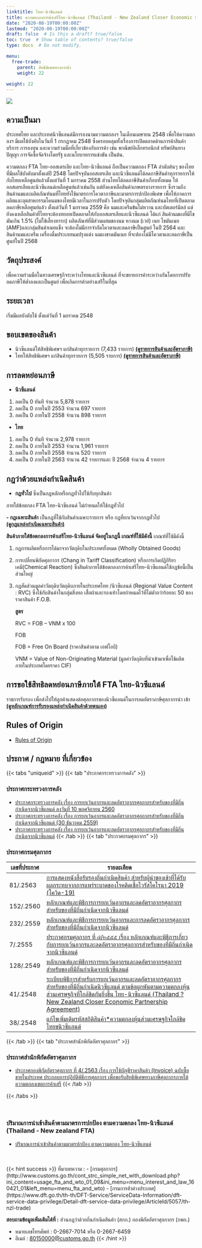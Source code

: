 ```yaml
---
linktitle: ไทย-นิวซีแลนด์
title: ความตกลงการค้าเสรีไทย-นิวซีแลนด์ (Thailand - New Zealand Closer Economic Partnership - TNZCEP)
date: "2020-08-19T00:00:00Z"
lastmod: "2020-08-19T00:00:00Z"
draft: false  # Is this a draft? true/false
toc: true  # Show table of contents? true/false
type: docs  # Do not modify.

menu:
  free-trade:
    parent: สิทธิพิเศษทางการค้า
    weight: 22
        
weight: 22
---
```


![](../img/thai-new-zealand.png)

## ความเป็นมา

ประเทศไทย และประเทศนิวซีแลนด์มีการลงนามความตกลงฯ ในเดือนเมษายน 2548 เพื่อให้ความตกลงฯ มีผลใช้บังคับในวันที่ 1 กรกฎาคม 2548 ซึ่งครอบคลุมทั้งเรื่องการเปิดตลาดด้านการค้าสินค้า บริการ การลงทุน และความร่วมมือที่เกี่ยวข้องกับการค้า เช่น พาณิชย์อิเล็กทรอนิกส์ ทรัพย์สินทางปัญญา การจัดซื้อจัดจ้างโดยรัฐ และนโยบายการแข่งขัน เป็นต้น.  

ความตกลง FTA ไทย-ออสเตรเลีย และไทย-นิวซีแลนด์ ถือเป็นความตกลง FTA ลำดับต้นๆ ของไทยที่มีผลใช้บังคับมาตั้งแต่ปี 2548 โดยปัจจุบันออสเตรเลีย และนิวซีแลนด์ได้ลดภาษีสินค้าทุกรายการให้กับไทยเหลือศูนย์แล้วตั้งแต่วันที่ 1 มกราคม 2558 ส่วนไทยได้ลดภาษีสินค้าเกือบทั้งหมด ให้ออสเตรเลียและนิวซีแลนด์เหลือศูนย์แล้วเช่นกัน แต่ยังคงเหลือสินค้าเกษตรบางรายการ ซึ่งรวมถึงสินค้านมและผลิตภัณฑ์นมที่ไทยยังใช้มาตรการโควตาภาษีและมาตรการปกป้องพิเศษ เพื่อให้ภาคการผลิตและอุตสาหกรรมโคนมของไทยมีเวลาในการปรับตัว โดยปัจจุบันกลุ่มผลิตภัณฑ์นมไทยที่เปิดตลาดลดภาษีเหลือศูนย์แล้ว ตั้งแต่วันที่ 1 มกราคม 2559 คือ นมและครีมข้นไม่หวาน และบัตเตอร์มิลล์ แต่ยังคงเหลือสินค้าที่ไทยจะต้องทยอยเปิดตลาดให้กับออสเตรเลียและนิวซีแลนด์ ได้แก่ สินค้านมผงที่มีไขมันเกิน 1.5% (ไม่ใช้เลี้ยงทารก) ผลิตภัณฑ์ที่มีส่วนผสมของนม หางนม (เวย์) เนย ไขมันเนย (AMF)และกลุ่มสินค้าเนยแข็ง จะต้องไม่มีการจำกัดโควตาและลดภาษีเป็นศูนย์ ในปี 2564 และสินค้านมและครีม เครื่องดื่มประเภทนมปรุงแต่ง นมผงขาดมันเนย ที่จะต้องไม่มีโควตาและลดภาษีเป็นศูนย์ในปี 2568



## วัตถุประสงค์

เพื่อความร่วมมือในทางเศรษฐกิจระหว่างไทยและนิวซีแลนด์ ที่จะขยายการค้าระหว่างกันโดยการปรับลดภาษีให้ต่ำลงและเป็นศูนย์ เพื่อเกิดการค้าอย่างเสรีในที่สุด

## ระยะเวลา

เริ่มมีผลบังคับใช้ ตั้งแต่วันที่ 1 มกราคม 2548

## ขอบเขตของสินค้า

- นิวซีแลนด์ให้สิทธิพิเศษฯ แก่สินค้าทุกรายการ (7,433 รายการ)  [**(ดูรายการสินค้าและอัตราภาษี)**](https://www.dft.go.th/Portals/0/%E0%B8%9A%E0%B8%A3%E0%B8%B4%E0%B8%81%E0%B8%B2%E0%B8%A3%E0%B8%88%E0%B8%B2%E0%B8%81%E0%B8%81%E0%B8%A3%E0%B8%A1/%E0%B8%9A%E0%B8%A3%E0%B8%B4%E0%B8%81%E0%B8%B2%E0%B8%A3%E0%B8%82%E0%B9%89%E0%B8%AD%E0%B8%A1%E0%B8%B9%E0%B8%A5%20Infomation/%E0%B8%AA%E0%B8%B4%E0%B8%97%E0%B8%98%E0%B8%B4%E0%B8%9B%E0%B8%A3%E0%B8%B0%E0%B9%82%E0%B8%A2%E0%B8%8A%E0%B8%99%E0%B9%8C%E0%B8%97%E0%B8%B2%E0%B8%87%E0%B8%81%E0%B8%B2%E0%B8%A3%E0%B8%84%E0%B9%89%E0%B8%B2/%E0%B9%80%E0%B8%82%E0%B8%95%E0%B8%81%E0%B8%B2%E0%B8%A3%E0%B8%84%E0%B9%89%E0%B8%B2%E0%B9%80%E0%B8%AA%E0%B8%A3%E0%B8%B5%20%20%E0%B9%84%E0%B8%97%E0%B8%A2%20-%20%E0%B8%99%E0%B8%B4%E0%B8%A7%E0%B8%8B%E0%B8%B5%E0%B9%81%E0%B8%A5%E0%B8%99%E0%B8%94%E0%B9%8C/1-Annex1_2NZTariffSchedule.pdf)  
-  ไทยให้สิทธิพิเศษฯ แก่สินค้าทุกรายการ (5,505 รายการ)  [**(ดูรายการสินค้าและอัตราภาษี)**](https://www.dft.go.th/Portals/0/%E0%B8%9A%E0%B8%A3%E0%B8%B4%E0%B8%81%E0%B8%B2%E0%B8%A3%E0%B8%88%E0%B8%B2%E0%B8%81%E0%B8%81%E0%B8%A3%E0%B8%A1/%E0%B8%9A%E0%B8%A3%E0%B8%B4%E0%B8%81%E0%B8%B2%E0%B8%A3%E0%B8%82%E0%B9%89%E0%B8%AD%E0%B8%A1%E0%B8%B9%E0%B8%A5%20Infomation/%E0%B8%AA%E0%B8%B4%E0%B8%97%E0%B8%98%E0%B8%B4%E0%B8%9B%E0%B8%A3%E0%B8%B0%E0%B9%82%E0%B8%A2%E0%B8%8A%E0%B8%99%E0%B9%8C%E0%B8%97%E0%B8%B2%E0%B8%87%E0%B8%81%E0%B8%B2%E0%B8%A3%E0%B8%84%E0%B9%89%E0%B8%B2/%E0%B9%80%E0%B8%82%E0%B8%95%E0%B8%81%E0%B8%B2%E0%B8%A3%E0%B8%84%E0%B9%89%E0%B8%B2%E0%B9%80%E0%B8%AA%E0%B8%A3%E0%B8%B5%20%20%E0%B9%84%E0%B8%97%E0%B8%A2%20-%20%E0%B8%99%E0%B8%B4%E0%B8%A7%E0%B8%8B%E0%B8%B5%E0%B9%81%E0%B8%A5%E0%B8%99%E0%B8%94%E0%B9%8C/2-nnex1_1ThTariffSchedule.pdf)


## **การลดหย่อนภาษี**

- **นิวซีแลนด์**

1.  ลดเป็น 0 ทันที จำนวน 5,878 รายการ
2.  ลดเป็น 0 ภายในปี 2553 จำนวน 697 รายการ
3.  ลดเป็น 0 ภายในปี 2558 จำนวน 898 รายการ

- **ไทย**

1.  ลดเป็น 0 ทันที จำนวน 2,978 รายการ
2.  ลดเป็น 0 ภายในปี 2553 จำนวน 1,961 รายการ
3.  ลดเป็น 0 ภายในปี 2558 จำนวน 520 รายการ
4.  ลดเป็น 0 ภายในปี 2563 จำนวน 42 รายการและ ปี 2568 จำนวน 4 รายการ

## กฎว่าด้วยแหล่งกำเนิดสินค้า

-  **กฎทั่วไป**  ซึ่งเป็นกฎหลักหรือกฎทั่วไปใช้กับทุกสินค้า

ภายใต้ข้อตกลง FTA ไทย-นิวซีแลนด์ ไม่กำหนดให้ใช้กฎทั่วไป

**- กฎเฉพาะสินค้า** เป็นกฎที่ใช้กับสินค้าเฉพาะรายการ หรือ กฎที่ยกเว้นจากกฎทั่วไป  
**[(ดูกฎแหล่งกำเนิดเฉพาะสินค้า)](https://www.dft.go.th/Portals/0/%E0%B8%9A%E0%B8%A3%E0%B8%B4%E0%B8%81%E0%B8%B2%E0%B8%A3%E0%B8%88%E0%B8%B2%E0%B8%81%E0%B8%81%E0%B8%A3%E0%B8%A1/%E0%B8%9A%E0%B8%A3%E0%B8%B4%E0%B8%81%E0%B8%B2%E0%B8%A3%E0%B8%82%E0%B9%89%E0%B8%AD%E0%B8%A1%E0%B8%B9%E0%B8%A5%20Infomation/%E0%B8%AA%E0%B8%B4%E0%B8%97%E0%B8%98%E0%B8%B4%E0%B8%9B%E0%B8%A3%E0%B8%B0%E0%B9%82%E0%B8%A2%E0%B8%8A%E0%B8%99%E0%B9%8C%E0%B8%97%E0%B8%B2%E0%B8%87%E0%B8%81%E0%B8%B2%E0%B8%A3%E0%B8%84%E0%B9%89%E0%B8%B2/%E0%B9%80%E0%B8%82%E0%B8%95%E0%B8%81%E0%B8%B2%E0%B8%A3%E0%B8%84%E0%B9%89%E0%B8%B2%E0%B9%80%E0%B8%AA%E0%B8%A3%E0%B8%B5%20%20%E0%B9%84%E0%B8%97%E0%B8%A2%20-%20%E0%B8%99%E0%B8%B4%E0%B8%A7%E0%B8%8B%E0%B8%B5%E0%B9%81%E0%B8%A5%E0%B8%99%E0%B8%94%E0%B9%8C/3-Annex2_RulesofOriginNZ.pdf)**

**สินค้าภายใต้ข้อตกลงการค้าเสรีไทย-นิวซีแลนด์ จัดอยู่ในกฎนี้ เกณฑ์ที่ใช้มีดังนี้** เกณฑ์ที่ใช้มีดังนี้

1.  กฎการผลิตหรือการได้มาจากวัตถุดิบในประเทศทั้งหมด (Wholly Obtained Goods)
2.  การเปลี่ยนพิกัดศุลกากร (Chang in Tariff Classification) หรือการเกิดปฏิกิริยาเคมี(Chemical Reaction) ซึ่งสินค้าภายใต้ข้อตกลงการค้าเสรีไทย-นิวซีแลนด์ใช้กฎข้อนี้เป็นส่วนใหญ่
3.  กฎสัดส่วนมูลค่าวัตถุดิบวัตถุดิบภายในประเทศไทย /นิวซีแลนด์ (Regional Value Content : RVC) ซึ่งใช้กับสินค้าในกลุ่มสิ่งทอ เสื้อผ้าและรองเท้าโดยกำหนดไว้ที่ไม่ต่ำกว่าร้อยละ 50 ของราคาสินค้า F.O.B.
    
    **สูตร**
    
    RVC    = FOB – VNM x 100
    
	FOB
    
    FOB  = Free On Board (ราคาสินค้าตาม เอฟโอบี)
    
    VNM    = Value of Non-Originating Material (มูลค่าวัตถุดิบที่นำเข้ามาเพื่อใช้ผลิตภายในประเทศโดยราคา CIF)
    

## การขอใช้สิทธิลดหย่อนภาษีภายใต้ FTA ไทย-นิวซีแลนด์

ราชการรับรอง เพื่อส่งไปให้ลูกค้าแสดงต่อศุลกากรของนิวซีแลนด์ในการลดอัตราภาษีศุลกากรนำ เข้า  [**(ดูหลักเกณฑ์การรับรองแหล่งกำเนิดสินค้าด้วยตนเอง)**](https://www.dft.go.th/Portals/0/%E0%B8%9A%E0%B8%A3%E0%B8%B4%E0%B8%81%E0%B8%B2%E0%B8%A3%E0%B8%88%E0%B8%B2%E0%B8%81%E0%B8%81%E0%B8%A3%E0%B8%A1/%E0%B8%9A%E0%B8%A3%E0%B8%B4%E0%B8%81%E0%B8%B2%E0%B8%A3%E0%B8%82%E0%B9%89%E0%B8%AD%E0%B8%A1%E0%B8%B9%E0%B8%A5%20Infomation/%E0%B8%AA%E0%B8%B4%E0%B8%97%E0%B8%98%E0%B8%B4%E0%B8%9B%E0%B8%A3%E0%B8%B0%E0%B9%82%E0%B8%A2%E0%B8%8A%E0%B8%99%E0%B9%8C%E0%B8%97%E0%B8%B2%E0%B8%87%E0%B8%81%E0%B8%B2%E0%B8%A3%E0%B8%84%E0%B9%89%E0%B8%B2/%E0%B9%80%E0%B8%82%E0%B8%95%E0%B8%81%E0%B8%B2%E0%B8%A3%E0%B8%84%E0%B9%89%E0%B8%B2%E0%B9%80%E0%B8%AA%E0%B8%A3%E0%B8%B5%20%20%E0%B9%84%E0%B8%97%E0%B8%A2%20-%20%E0%B8%99%E0%B8%B4%E0%B8%A7%E0%B8%8B%E0%B8%B5%E0%B9%81%E0%B8%A5%E0%B8%99%E0%B8%94%E0%B9%8C/4-%E0%B8%AB%E0%B8%A5%E0%B8%B1%E0%B8%81%E0%B9%80%E0%B8%81%E0%B8%93%E0%B8%91%E0%B9%8C%E0%B8%81%E0%B8%B2%E0%B8%A3%E0%B8%A3%E0%B8%B1%E0%B8%9A%E0%B8%A3%E0%B8%AD%E0%B8%87%E0%B9%81%E0%B8%AB%E0%B8%A5%E0%B9%88%E0%B8%87%E0%B8%81%E0%B8%B3%E0%B9%80%E0%B8%99%E0%B8%B4%E0%B8%94%E0%B8%AA%E0%B8%B4%E0%B8%99%E0%B8%84%E0%B9%89%E0%B8%B2%E0%B8%94%E0%B9%89%E0%B8%A7%E0%B8%A2%E0%B8%95%E0%B8%99%E0%B9%80%E0%B8%AD%E0%B8%87.pdf)


## Rules of Origin

-   [Rules of Origin](http://www.customs.go.th/cont_strc_download.php?lang=th&current_id=142231324147505f4c464b4d464b4b)

## ประกาศ / กฎหมาย ที่เกี่ยวข้อง

{{< tabs "uniqueid" >}}
{{< tab "ประกาศกระทรวงการคลัง" >}} 

### ประกาศกระทรวงการคลัง

-   [ประกาศกระทรวงการคลัง เรื่อง การยกเว้นอากรและลดอัตราอากรศุลกากรสำหรับของที่มีถิ่นกำเนิดจากนิวซีแลนด์ ลงวันที่ 10 พฤศจิกายน 2560](http://www.customs.go.th/cont_strc_download.php?lang=th&current_id=14223132414c505e4f464a4f464b4c)
-   [ประกาศกระทรวงการคลัง เรื่อง การยกเว้นอากรและลดอัตราอากรศุลกากรสำหรับของที่มีถิ่นกำเนิดจากนิวซีแลนด์ (30 ธันวาคม 2559)](http://www.customs.go.th/cont_strc_download.php?lang=th&current_id=142231324149505f46464b4a464b46)
-   [ประกาศกระทรวงการคลัง เรื่อง การยกเว้นอากรและลดอัตราอากรศุลกากรสำหรับของที่มีถิ่นกำเนิดจากนิวซีแลนด์](http://www.customs.go.th/cont_strc_download.php?lang=th&current_id=142231324147505f49464b4b464b4d)
{{< /tab >}}
{{< tab "ประกาศกรมศุลกากร" >}}

### ประกาศกรมศุลกากร

| เลขที่ประกาศ | รายละเอียด                                                                                                                                                                                                                                                                                                                                         |
|--------------|----------------------------------------------------------------------------------------------------------------------------------------------------------------------------------------------------------------------------------------------------------------------------------------------------------------------------------------------------|
| 81/.2563      | [การแสดงหนังสือรับรองถิ่นกำเนิดสินค้า สำหรับผู้นำของเข้าที่ได้รับผลกระทบจากการแพร่ระบาดของโรคติดเชื้อไวรัสโคโรนา 2019 (โควิด-19)](http://www.customs.go.th/cont_strc_download_with_docno_date.php?lang=th&current_id=14232832414a505f4a464b47464a4f)                                                                                               |
| 152/.2560     | [หลักเกณฑ์และพิธีการการยกเว้นอากรและลดอัตราอากรศุลกากรสำหรับของที่มีถิ่นกำเนิดจากนิวซีแลนด์](http://www.customs.go.th/cont_strc_download_with_docno_date.php?lang=th&current_id=14223132414b505f4b464b48464b4b)                                                                                                                                    |
| 232/.2559     | [หลักเกณฑ์และพิธีการการยกเว้นอากรและการลดอัตราอากรศุลกากรสำหรับของที่มีถิ่นกำเนิดจากนิวซีแลนด์](http://www.customs.go.th/cont_strc_download_with_docno_date.php?lang=th&current_id=142231324149505f49464b46464b4b)                                                                                                                                 |
| 7/.2555       | [ประกาศกรมศุลกากร ที่ ๗/๒๕๕๕ เรื่อง หลักเกณฑ์และพิธีการเกี่ยวกับการยกเว้นอากรและลดอัตราอากรศุลกากรสำหรับของที่มีถิ่นกำเนิดจากนิวซีแลนด์](http://www.customs.go.th/cont_strc_download_with_docno_date.php?lang=th&current_id=14232932404e505f46464b47)                                                                                              |
| 128/.2549     | [หลักเกณฑ์และพิธีการการยกเว้นอากรและลดอัตราอากรศุลกากรสำหรับของที่มีถิ่นกำเนิดจากนิวซีแลนด์](http://www.customs.go.th/cont_strc_download_with_docno_date.php?lang=th&current_id=14232a324147505f4a464b47)                                                                                                                                          |
| 41/.2548      | [ระเบียบพิธีการสำหรับการยกเว้นอากรและลดอัตราอากรศุลกากรสำหรับของที่มีถิ่นกำเนิดนิวซีแลนด์ ตามข้อผูกพันตามความตกลงหุ้นส่วนเศรษฐกิจที่ใกล้ชิดกันยิ่งขึ้น ไทย-นิวซีแลนด์ (Thailand ? New Zealand Closer Economic Partnership Agreement)](http://www.customs.go.th/cont_strc_download_with_docno_date.php?lang=th&current_id=14232a32404f505f4b464b47) |
| 38/.2548      | [แก้ไขเพิ่มเติมรหัสสถิติสินค้า*ความตกลงหุ้นส่วนเศรษฐกิจใกล้ชิดไทยขนิวซีแลนด์](http://www.customs.go.th/cont_strc_download_with_docno_date.php?lang=th&current_id=14232a32404f505f4b464a4e)                                                                                                                                                         |

{{< /tab >}}
{{< tab "ประกาศสำนักพิกัดอัตราศุลกากร" >}}

### ประกาศสำนักพิกัดอัตราศุลกากร

-   [ประกาศกองพิกัดอัตราศุลกากร ที่ 4/.2563 เรื่อง การใช้บัญชีราคาสินค้า (Invoice) ฉบับซื้อขายในประเทศ ประกอบการปฏิบัติพิธีการศุลกากร เพื่อขอรับสิทธิพิเศษทางภาษีศุลกากรภายใต้ความตกลงเขตการค้าเสรี](http://www.customs.go.th/cont_strc_download.php?lang=th&current_id=14232832414b505e4e464b49464a4e)
{{< /tab >}}

{{< /tabs >}}

<br>

### ปริมาณการนำเข้าสินค้าตามมาตรการปกป้อง ตามความตกลง ไทย-นิวซีแลนด์ (Thailand - New zealand FTA)

-   [ปริมาณการนำเข้าสินค้าตามมาตรปกป้อง ตามความตกลง ไทย-นิวซีแลนด์](http://www.customs.go.th/cont_strc_download.php?lang=th&current_id=142231324147505f4c464b48464a4f)

<br>
<br>
{{< hint success >}}
ที่มาบทความ : - [กรมศุลกากร](http://www.customs.go.th/cont_strc_simple_net_with_download.php?ini_content=usage_fta_and_wto_01_09&ini_menu=menu_interest_and_law_160421_01&left_menu=menu_fta_and_wto)  
- [กรมการค้่าต่างประเทศ](https://www.dft.go.th/th-th/DFT-Service/ServiceData-Information/dft-service-data-privilege/Detail-dft-service-data-privilege/ArticleId/5057/th-nzl-trade)

**สอบถามข้อมูลเพิ่มเติมได้ที่ :** ส่วนกฎว่าด้วยถิ่นกำเนิดสินค้า (สกก.) กองพิกัดอัตราศุลกากร (กพก.)  
- หมายเลขโทรศัพท์ : 0-2667-7014 หรือ 0-2667-6459  
- อีเมล์ : 80150000@customs.go.th
{{< /hint >}}